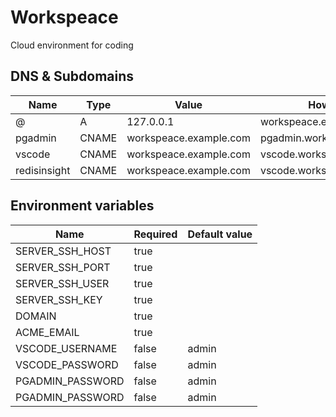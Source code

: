 # Workspeace

Cloud environment for coding

## DNS & Subdomains

| **Name**       | **Type** | **Value**              | **How to access**              |
| -------------- | -------- | ---------------------- | ------------------------------ |
| @              | A        | 127.0.0.1              | workspeace.example.com         |
| pgadmin        | CNAME    | workspeace.example.com | pgadmin.workspeace.example.com |
| vscode         | CNAME    | workspeace.example.com | vscode.workspeace.example.com  |
| redisinsight   | CNAME    | workspeace.example.com | vscode.workspeace.example.com  |

## Environment variables

| **Name**          | **Required**  | **Default value** |
| ----------------- | ------------- | ----------------- |
| SERVER_SSH_HOST   | true          |                   |
| SERVER_SSH_PORT   | true          |                   |
| SERVER_SSH_USER   | true          |                   |
| SERVER_SSH_KEY    | true          |                   |
| DOMAIN            | true          |                   |
| ACME_EMAIL        | true          |                   |
| VSCODE_USERNAME   | false         | admin             |
| VSCODE_PASSWORD   | false         | admin             |
| PGADMIN_PASSWORD  | false         | admin             |
| PGADMIN_PASSWORD  | false         | admin             |
